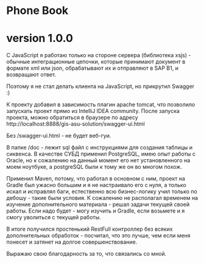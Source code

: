 # Phone Book
# version 1.0.0

С JavaScript я работаю только на стороне сервера (библиотека xsjs) - обычные интеграционные цепочки, которые принимают документ в формате xml или json, обрабатывают их и отправляют в SAP B1, и возвращают ответ.

Поэтому я не стал делать клиента на JavaScript, но прикрутил Swagger :)

К проекту добавил в зависимость плагин apache tomcat, что позволило запускать проект прямо из IntelliJ IDEA community. После запуска проекта, можно обратиться в браузере по адресу 
http://localhost:8888/gis-asu-solution/swagger-ui.html

Без /swagger-ui.html - не будет веб-гуи.

В папке /doc - лежит sql файл с инструкциями для создания таблицы и сиквенса. В качестве СУБД применил PostgreSQL, имею опыт работы с Oracle, но к сожалению на данный момент его нет установленного на моем ноутбуке, а postgreSQL были к тому же он во многом похож.

Применил Maven, потому, что работал в основном с ним, проект на Gradle был ужасно большим и я не настраивало его с нуля, а только искал и исправлял баги, естественно всю бизнес-логику учил только по дебошу - такие были условия. К сожалению не располагал временем на изучение дополнительного материала - решал задачи текущей своей работы. Если надо будет - могу изучить и Gradle, если возьмете и я смогу уволиться с текущей работы.

В итоге получился простенький RestFull контроллер без всяких дополнительных обработок - посчитал, что это лучше, чем если меня понесет и затянет на долгое совершенствование.
 
Выражаю свою благодарность за то, что связались со мной.